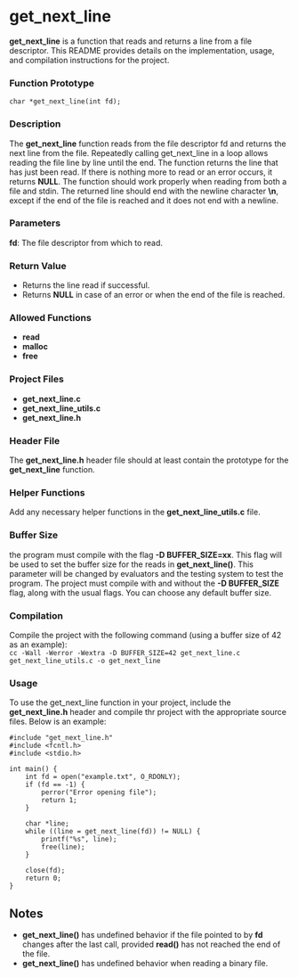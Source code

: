 # get_next_line
**get_next_line** is a function that reads and returns a line from a file descriptor. This README provides details on the implementation, usage, and compilation instructions for the project.
### Function Prototype
``
char *get_next_line(int fd);
``
### Description
The **get_next_line** function reads from the file descriptor fd and returns the next line from the file.
Repeatedly calling get_next_line in a loop allows reading the file line by line until the end.
The function returns the line that has just been read.
If there is nothing more to read or an error occurs, it returns **NULL**.
The function should work properly when reading from both a file and stdin.
The returned line should end with the newline character **\n**, except if the end of the file is reached and it does not end with a newline.
### Parameters
**fd**: The file descriptor from which to read.
### Return Value
* Returns the line read if successful.
* Returns **NULL** in case of an error or when the end of the file is reached.
### Allowed Functions
* **read**
* **malloc**
* **free**
### Project Files
* **get_next_line.c**
* **get_next_line_utils.c**
* **get_next_line.h**
### Header File
The **get_next_line.h** header file should at least contain the prototype for the **get_next_line** function.
### Helper Functions
Add any necessary helper functions in the **get_next_line_utils.c** file.
### Buffer Size
the program must compile with the flag **-D BUFFER_SIZE=xx**. This flag will be used to set the buffer size for the reads in **get_next_line()**. This parameter will be changed by evaluators and the testing system to test the program.
The project must compile with and without the **-D BUFFER_SIZE** flag, along with the usual flags. You can choose any default buffer size.
### Compilation
Compile the project with the following command (using a buffer size of 42 as an example):  
``
cc -Wall -Werror -Wextra -D BUFFER_SIZE=42 get_next_line.c get_next_line_utils.c -o get_next_line
``
### Usage
To use the get_next_line function in your project, include the **get_next_line.h** header and compile thr project with the appropriate source files. Below is an example:
````
#include "get_next_line.h"
#include <fcntl.h>
#include <stdio.h>

int main() {
    int fd = open("example.txt", O_RDONLY);
    if (fd == -1) {
        perror("Error opening file");
        return 1;
    }

    char *line;
    while ((line = get_next_line(fd)) != NULL) {
        printf("%s", line);
        free(line);
    }

    close(fd);
    return 0;
}
````
## Notes
* **get_next_line()** has undefined behavior if the file pointed to by **fd** changes after the last call, provided **read()** has not reached the end of the file.
* **get_next_line()** has undefined behavior when reading a binary file.
